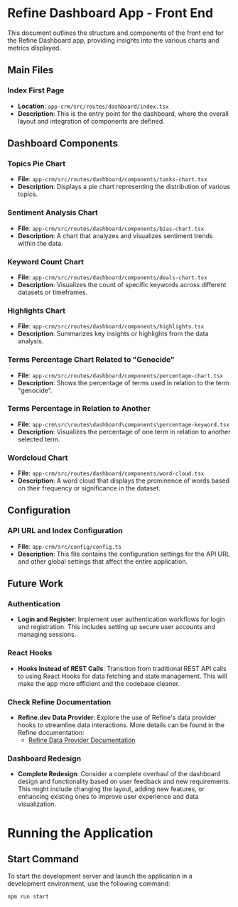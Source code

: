 # Refine Dashboard App - Front End

This document outlines the structure and components of the front end for the Refine Dashboard app, providing insights into the various charts and metrics displayed.

## Main Files

### Index First Page

- **Location**: `app-crm/src/routes/dashboard/index.tsx`
- **Description**: This is the entry point for the dashboard, where the overall layout and integration of components are defined.

## Dashboard Components

### Topics Pie Chart

- **File**: `app-crm/src/routes/dashboard/components/tasks-chart.tsx`
- **Description**: Displays a pie chart representing the distribution of various topics.

### Sentiment Analysis Chart

- **File**: `app-crm/src/routes/dashboard/components/bias-chart.tsx`
- **Description**: A chart that analyzes and visualizes sentiment trends within the data.

### Keyword Count Chart

- **File**: `app-crm/src/routes/dashboard/components/deals-chart.tsx`
- **Description**: Visualizes the count of specific keywords across different datasets or timeframes.

### Highlights Chart

- **File**: `app-crm/src/routes/dashboard/components/highlights.tsx`
- **Description**: Summarizes key insights or highlights from the data analysis.

### Terms Percentage Chart Related to "Genocide"

- **File**: `app-crm/src/routes/dashboard/components/percentage-chart.tsx`
- **Description**: Shows the percentage of terms used in relation to the term "genocide".

### Terms Percentage in Relation to Another

- **File**: `app-crm\src\routes\dashboard\components\percentage-keyword.tsx`
- **Description**: Visualizes the percentage of one term in relation to another selected term.

### Wordcloud Chart

- **File**: `app-crm/src/routes/dashboard/components/word-cloud.tsx`
- **Description**: A word cloud that displays the prominence of words based on their frequency or significance in the dataset.

## Configuration

### API URL and Index Configuration

- **File**: `app-crm/src/config/config.ts`
- **Description**: This file contains the configuration settings for the API URL and other global settings that affect the entire application.

## Future Work

### Authentication

- **Login and Register**: Implement user authentication workflows for login and registration. This includes setting up secure user accounts and managing sessions.

### React Hooks

- **Hooks Instead of REST Calls**: Transition from traditional REST API calls to using React Hooks for data fetching and state management. This will make the app more efficient and the codebase cleaner.

### Check Refine Documentation

- **Refine.dev Data Provider**: Explore the use of Refine's data provider hooks to streamline data interactions. More details can be found in the Refine documentation:
    - [Refine Data Provider Documentation](https://refine.dev/docs/data/data-provider/)

### Dashboard Redesign

- **Complete Redesign**: Consider a complete overhaul of the dashboard design and functionality based on user feedback and new requirements. This might include changing the layout, adding new features, or enhancing existing ones to improve user experience and data visualization.

# Running the Application

## Start Command

To start the development server and launch the application in a development environment, use the following command:

```bash
npm run start
